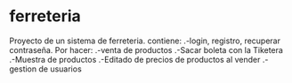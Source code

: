 # ferreteria
 
Proyecto de un sistema de ferreteria.
contiene:
.-login, registro, recuperar contraseña.
Por hacer:
.-venta de productos
.-Sacar boleta con la Tiketera
.-Muestra de productos
.-Editado de precios de productos al vender
.-gestion de usuarios

